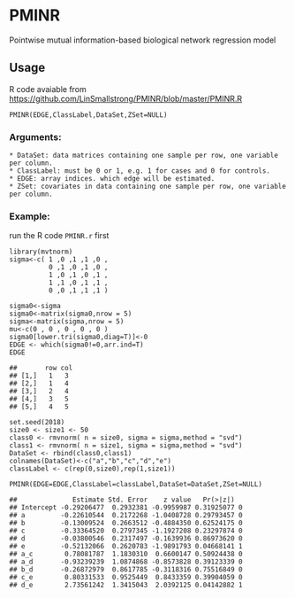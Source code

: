 # PMINR
Pointwise mutual information-based biological network regression model<br>
## Usage<br>
R code avaiable from https://github.com/LinSmallstrong/PMINR/blob/master/PMINR.R <br>

    PMINR(EDGE,ClassLabel,DataSet,ZSet=NULL)

### Arguments:<br>

    * DataSet: data matrices containing one sample per row, one variable per column.  
    * ClassLabel: must be 0 or 1, e.g. 1 for cases and 0 for controls. 
    * EDGE: array indices. which edge will be estimated.
    * ZSet: covariates in data containing one sample per row, one variable per column.

### Example:
run the R code `PMINR.r` first<br>

    library(mvtnorm)
    sigma<-c( 1 ,0 ,1 ,1 ,0 ,  	
              0 ,1 ,0 ,1 ,0 ,	 
              1 ,0 ,1 ,0 ,1 , 	
              1 ,1 ,0 ,1 ,1 ,	 
              0 ,0 ,1 ,1 ,1 ) 
              
    sigma0<-sigma 
    sigma0<-matrix(sigma0,nrow = 5) 
    sigma<-matrix(sigma,nrow = 5) 
    mu<-c(0 , 0 , 0 , 0 , 0 ) 
    sigma0[lower.tri(sigma0,diag=T)]<-0 
    EDGE <- which(sigma0!=0,arr.ind=T) 
    EDGE 

    ##       row col 
    ## [1,]   1   3 
    ## [2,]   1   4 
    ## [3,]   2   4 
    ## [4,]   3   5 
    ## [5,]   4   5 

    set.seed(2018) 
    size0 <- size1 <- 50 
    class0 <- rmvnorm( n = size0, sigma = sigma,method = "svd") 
    class1 <- rmvnorm( n = size1, sigma = sigma,method = "svd") 
    DataSet <- rbind(class0,class1) 
    colnames(DataSet)<-c("a","b","c","d","e") 
    classLabel <- c(rep(0,size0),rep(1,size1)) 

    PMINR(EDGE=EDGE,ClassLabel=classLabel,DataSet=DataSet,ZSet=NULL) 

    ##              Estimate Std. Error    z value   Pr(>|z|)  
    ## Intercept -0.29206477  0.2932381 -0.9959987 0.31925077 0
    ## a         -0.22610544  0.2172268 -1.0408728 0.29793457 0
    ## b         -0.13009524  0.2663512 -0.4884350 0.62524175 0
    ## c         -0.33364520  0.2797345 -1.1927208 0.23297874 0
    ## d         -0.03800546  0.2317497 -0.1639936 0.86973620 0
    ## e         -0.52132066  0.2620783 -1.9891793 0.04668141 1
    ## a_c        0.78081787  1.1830310  0.6600147 0.50924438 0
    ## a_d       -0.93239239  1.0874868 -0.8573828 0.39123339 0
    ## b_d       -0.26872979  0.8617785 -0.3118316 0.75516849 0
    ## c_e        0.80331533  0.9525449  0.8433359 0.39904059 0
    ## d_e        2.73561242  1.3415043  2.0392125 0.04142882 1
    

